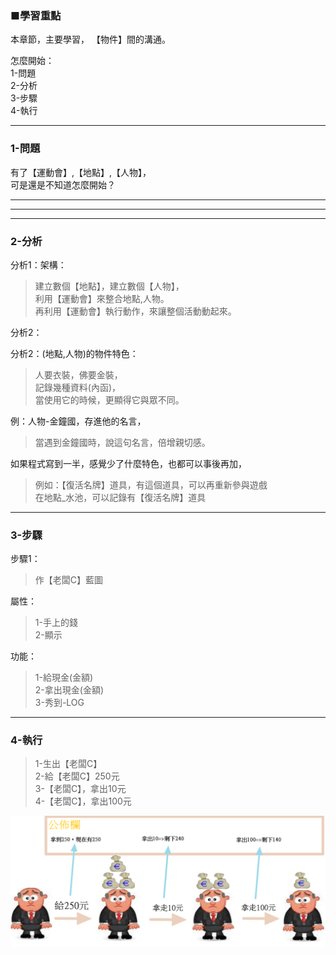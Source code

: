 ### ■學習重點
本章節，主要學習，
【物件】間的溝通。

怎麼開始：  
1-問題  
2-分析  
3-步驟  
4-執行

---
### 1-問題
有了【運動會】,【地點】,【人物】，  
可是還是不知道怎麼開始？  

---  
---  
---  
### 2-分析

分析1：架構：  
> 建立數個【地點】，建立數個【人物】，  
> 利用【運動會】來整合地點,人物。  
> 再利用【運動會】執行動作，來讓整個活動動起來。  

分析2：





分析2：(地點,人物)的物件特色：  
> 人要衣裝，佛要金裝，  
> 記錄幾種資料(內函)，  
> 當使用它的時候，更顯得它與眾不同。  
  
例：人物-金鐘國，存進他的名言，  
> 當遇到金鐘國時，說這句名言，倍增親切感。  

如果程式寫到一半，感覺少了什麼特色，也都可以事後再加，  
> 例如：【復活名牌】道具，有這個道具，可以再重新參與遊戲  
> 在地點_水池，可以記錄有【復活名牌】道具


---
### 3-步驟

步驟1：
> 作【老闆C】藍圖

屬性：
> 1-手上的錢  
> 2-顯示

功能：
> 1-給現金(金額)  
> 2-拿出現金(金額)  
> 3-秀到-LOG

---
### 4-執行

> 1-生出【老闆C】  
> 2-給【老闆C】250元  
> 3-【老闆C】，拿出10元  
> 4-【老闆C】，拿出100元

![](/assets/002_3_拿出錢_還要自己公佈_20170802.PNG)

